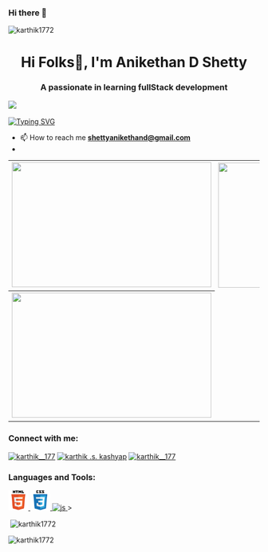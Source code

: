### Hi there 👋

<!--
**Anikethanshetty/Anikethanshetty** is a ✨ _special_ ✨ repository because its `README.md` (this file) appears on your GitHub profile.

Here are some ideas to get you started:

- 🔭 I’m currently working on ...
- 🌱 I’m currently learning ...
- 👯 I’m looking to collaborate on ...
- 🤔 I’m looking for help with ...
- 💬 Ask me about ...
- 📫 How to reach me: ...
- 😄 Pronouns: ...
- ⚡ Fun fact: ...
-->
<img src="https://encrypted-tbn0.gstatic.com/images?q=tbn:ANd9GcRhu_EeZPOgI8ZPbrX9iknC58EzEv0gsYk5AA&s" alt="karthik1772"/>
<h1 align="center">Hi Folks👋, I'm Anikethan D Shetty</h1>
<h3 align="center">A passionate in learning fullStack development</h3>
 <p align="left"> <img src="https://user-images.githubusercontent.com/74038190/219923809-b86dc415-a0c2-4a38-bc88-ad6cf06395a8.gif" /> </p> 



[![Typing SVG](https://readme-typing-svg.herokuapp.com?size=18&center=true&vCenter=true&width=420&lines=I’m+currently+learning+Frontend+Development
)](https://git.io/typing-svg)


- 📫 How to reach me **shettyanikethand@gmail.com**
- <center>
<table>
 
  <tr>
    <th><img src="https://github.com/abhisheknaiidu/abhisheknaiidu/raw/master/code.gif?raw=true" width= 400 height = 250></th>
     <th><img src="https://github.com/mayankchaudhary26/Cool-Readme-ideas/raw/master/data/lamp%20shift.gif" width= 400 height = 250></th>
    
  </tr>
  <tr>
    <th><img src="https://user-images.githubusercontent.com/74038190/212750672-2f3f2b50-c84f-4ed8-a60a-849ae69ff9df.gif" width= 400 height = 250></th>
   
  </tr>
</table>
</center>
<h3 align="left">Connect with me:</h3>
<p align="left">
<a href="https://twitter.com/karthik__177" target="blank"><img align="center" src="https://raw.githubusercontent.com/rahuldkjain/github-profile-readme-generator/master/src/images/icons/Social/twitter.svg" alt="karthik__177" height="30" width="40" /></a>
<a href="https://linkedin.com/in/karthik .s. kashyap" target="blank"><img align="center" src="https://raw.githubusercontent.com/rahuldkjain/github-profile-readme-generator/master/src/images/icons/Social/linked-in-alt.svg" alt="karthik .s. kashyap" height="30" width="40" /></a>
<a href="https://instagram.com/karthik__177" target="blank"><img align="center" src="https://raw.githubusercontent.com/rahuldkjain/github-profile-readme-generator/master/src/images/icons/Social/instagram.svg" alt="karthik__177" height="30" width="40" /></a>
</p>

<h3 align="left">Languages and Tools:</h3>
<p> </a> </p>

<p align="left"><a href="https://www.w3.org/html/" target="_blank" rel="noreferrer"> <img src="https://raw.githubusercontent.com/devicons/devicon/master/icons/html5/html5-original-wordmark.svg" alt="html5" width="40" height="40"/> </a>  </a> <a href="https://www.w3schools.com/css/" target="_blank" rel="noreferrer"> <img src="https://raw.githubusercontent.com/devicons/devicon/master/icons/css3/css3-original-wordmark.svg" alt="css3" width="40" height="40"/> </a> <a href="https://www.w3schools.com/js/default.asp" target="_blank" rel="noreferrer"> <img src="https://i2.wp.com/thebamboocode.com/wp-content/uploads/2016/03/js-logo.png?zoom=1.25&fit=500%2C500" alt="js" width="40" height="40"/> </a> > </p>

<p>&nbsp;<img align="center" src="https://github-readme-stats.vercel.app/api?username=karthik1772&show_icons=true&locale=en" alt="karthik1772" /></p>

<p><img align="center" src="https://github-readme-streak-stats.herokuapp.com/?user=karthik1772&" alt="karthik1772" /></p>
